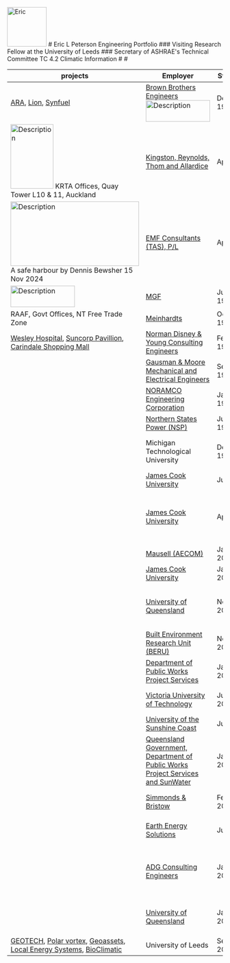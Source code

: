 <img width="92" alt="Eric" src="https://github.com/user-attachments/assets/5f89e734-5a71-46c1-a900-6892376699b2">
# Eric L Peterson Engineering Portfolio
### Visiting Research Fellow at the University of Leeds
### Secretary of ASHRAE's Technical Committee TC 4.2 Climatic Information
#
#

| projects | Employer | Start Date	| End Date | Position |
| -------- | -------- | ---------- | -------- | -------- |
| [ARA](BBE_ARA.md), [Lion](BBE_Lion.md), [Synfuel](BBE_Synfuel.md)| [Brown Brothers Engineers](BBE_.md) <img src="https://product.yellow.co.nz/content/5898884caea1435c14f330e748b33b268d9319919fc5c8f068e651106cef84c6/QVNTRVQjUWliTUNtMTdNT3ZJaTlNcW5jQWFX/Brown%20Brothers%20Engineers%20NZ%20Logo.png" alt=Description width="150" height="50"> | December 1982 | April 1984	| Sales Engineer | 
|	<img src="https://upload.wikimedia.org/wikipedia/commons/thumb/0/05/AMP_Tower_Auckland.jpg/220px-AMP_Tower_Auckland.jpg" alt=Description width="100" height="150"> KRTA Offices, Quay Tower L10 & 11, Auckland | [Kingston, Reynolds, Thom and Allardice](KRTA.md)	| April 1984	| February 1986	| Thermal Environmental Engineering | 
| <img src="https://content.api.news/v3/images/bin/037a80564d0e6acf7f608df5ad7184d8?width=1024" alt=Description width="300" height="150"> A safe harbour by Dennis Bewsher 15 Nov 2024 | [EMF Consultants (TAS), P/L](EMF.md)	| April 1986	| May 1986 | Mechanical Engineer | 
|	<img src="https://territorywildlifepark.com.au/__data/assets/image/0005/426065/TWP-highlight-Aquarium.jpg" alt=Description width="150" height="50"> | [MGF](MGF.md)	| June 1986	| October 1986 | Mechanical Engineer | 
|	RAAF, Govt Offices, NT Free Trade Zone| [Meinhardts](Meinhardts.md)	| October 1986	| December 1986	| Mechanical Engineer  | 
|	[Wesley Hospital](Wesley.md), [Suncorp Pavillion](Suncorp.md), [Carindale Shopping Mall](Carindale.md)| [Norman Disney & Young Consulting Engineers](NDY.md)	| February 1987	| May 1989	| Project Engineer	| 
|	| [Gausman & Moore Mechanical and Electrical Engineers](GM.md)	| September 1989	| November 1991	| Lead Mechanical Engineer	| 
|	| [NORAMCO Engineering Corporation](Noramco.md)	| January 1992	| March 1993	| Mechanical Engineer	| 
|	| [Northern States Power (NSP)](NSP.md)	| June 1993	| August 1993	| Energy Auditor | 
|	| Michigan Technological University	| December 1993	| May 1994	| Environmental Engineering Laboratory Assistant | 
|	| [James Cook University](JCU1.md)	| July 1998	| November 1998	| Sessional Lecturer 	| 
|	| [James Cook University](JCU2.md)	| April 1999	| January 2002	| Kevin Stark Research Fellow in Civil and Environmental Engineering	| 
|	| [Mausell (AECOM)](Maunsell.md)	| January 2002	| July 2002	| Water Engineer	| 
|	| [James Cook University](JCU3.md)	| January 2002	| November 2002	| Sessional Lecturer	| 
|	| [University of Queensland](UQ1.md)	| November 2002	| November 2004	| Sessional Lecturer / Adjunct Research Fellow	| 
|	| [Built Environment Research Unit (BERU)](BERU.md)	| November 2002	| November 2005	| Research Officer	| 
|	| [Department of Public Works Project Services](DPW1.md)	| January 2006	| June 2006	| Senior Mechanical Engineer 	| 
|	| [Victoria University of Technology](VU.md)	| June 2006	| June 2010	| Lecturer of Architectural Engineering	| 
|	| [University of the Sunshine Coast](USC.md)	| July 2010	| February 2011	| Senior Lecturer | 
|	| [Queensland Government, Department of Public Works Project Services and SunWater](DPW2.md)| January 2011	| November 2012	| Senior Mechanical Engineer	| 
|	| [Simmonds & Bristow](SB.md)	| February 2015	| June 2015	| Senior Mechanical Engineer  | 
|	| [Earth Energy Solutions](EES.md)	| July 2015	| December 2015	| Senior Mechanical Engineer	| 
|	| [ADG Consulting Engineers](ADG.md)	| January 2016	| July 2016	| Senior ESD and Mechanical Building Services Engineer	| 
|	| [University of Queensland](UQ2.md)	| January 2013	| August 2016	| Research Engineer/ Sessional Lecturer 	| 
|	[GEOTECH](GEOTECH.md), [Polar vortex](PV.md), [Geoassets](Geoassets.md), [Local Energy Systems](LES.md), [BioClimatic](BC.md)| University of Leeds	| September 2016	| September 2024	| Visiting Researcher	| 
